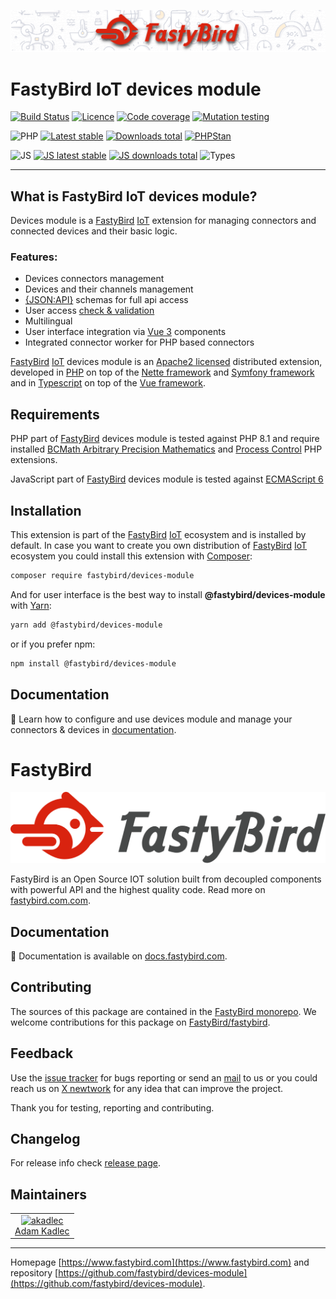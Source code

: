 <p align="center">
	<img src="https://github.com/fastybird/.github/blob/main/assets/repo_title.png?raw=true" alt="FastyBird"/>
</p>

# FastyBird IoT devices module

[![Build Status](https://img.shields.io/github/actions/workflow/status/FastyBird/devices-module/ci.yaml?style=flat-square)](https://github.com/FastyBird/devices-module/actions)
[![Licence](https://img.shields.io/github/license/FastyBird/devices-module?style=flat-square)](https://github.com/FastyBird/devices-module/blob/main/LICENSE.md)
[![Code coverage](https://img.shields.io/coverallsCoverage/github/FastyBird/devices-module?style=flat-square)](https://coveralls.io/r/FastyBird/devices-module)
[![Mutation testing](https://img.shields.io/endpoint?style=flat-square&url=https%3A%2F%2Fbadge-api.stryker-mutator.io%2Fgithub.com%2FFastyBird%2Fdevices-module%2Fmain)](https://dashboard.stryker-mutator.io/reports/github.com/FastyBird/devices-module/main)

![PHP](https://badgen.net/packagist/php/FastyBird/devices-module?cache=300&style=flat-square)
[![Latest stable](https://badgen.net/packagist/v/FastyBird/devices-module/latest?cache=300&style=flat-square)](https://packagist.org/packages/FastyBird/devices-module)
[![Downloads total](https://badgen.net/packagist/dt/FastyBird/devices-module?cache=300&style=flat-square)](https://packagist.org/packages/FastyBird/devices-module)
[![PHPStan](https://img.shields.io/badge/PHPStan-enabled-brightgreen.svg?style=flat-square)](https://github.com/phpstan/phpstan)

![JS](https://img.shields.io/badge/js-es6-blue.svg?style=flat-square)
[![JS latest stable](https://badgen.net/npm/v/@fastybird/devices-module?cache=300&style=flat-square)](https://www.npmjs.com/package/@fastybird/devices-module)
[![JS downloads total](https://badgen.net/npm/dt/@fastybird/devices-module?cache=300&style=flat-square)](https://www.npmjs.com/package/@fastybird/devices-module)
![Types](https://badgen.net/npm/types/@fastybird/devices-module?cache=300&style=flat-square)

***

## What is FastyBird IoT devices module?

Devices module is a [FastyBird](https://www.fastybird.com) [IoT](https://en.wikipedia.org/wiki/Internet_of_things)
extension for managing connectors and connected devices and their basic logic.

### Features:

- Devices connectors management
- Devices and their channels management
- [{JSON:API}](https://jsonapi.org/) schemas for full api access
- User access [check & validation](https://github.com/FastyBird/simple-auth)
- Multilingual
- User interface integration via [Vue 3](https://vuejs.org) components
- Integrated connector worker for PHP based connectors

[FastyBird](https://www.fastybird.com) [IoT](https://en.wikipedia.org/wiki/Internet_of_things) devices module is
an [Apache2 licensed](http://www.apache.org/licenses/LICENSE-2.0) distributed extension, developed
in [PHP](https://www.php.net) on top of the [Nette framework](https://nette.org) and [Symfony framework](https://symfony.com) and in [Typescript](https://www.typescriptlang.org) on top of the [Vue framework](https://vuejs.org).

## Requirements

PHP part of [FastyBird](https://www.fastybird.com) devices module is tested against PHP 8.1 and require installed [BCMath Arbitrary Precision Mathematics](https://www.php.net/manual/en/book.bc.php) and [Process Control](https://www.php.net/manual/en/book.pcntl.php)
PHP extensions.

JavaScript part of [FastyBird](https://www.fastybird.com) devices module is tested
against [ECMAScript 6](https://www.w3schools.com/JS/js_es6.asp)

## Installation

This extension is part of the [FastyBird](https://www.fastybird.com) [IoT](https://en.wikipedia.org/wiki/Internet_of_things) ecosystem and is installed by default.
In case you want to create you own distribution of [FastyBird](https://www.fastybird.com) [IoT](https://en.wikipedia.org/wiki/Internet_of_things) ecosystem you could install this extension with  [Composer](http://getcomposer.org/):

```sh
composer require fastybird/devices-module
```

And for user interface is the best way to install **@fastybird/devices-module** with [Yarn](https://yarnpkg.com/):

```sh
yarn add @fastybird/devices-module
```

or if you prefer npm:

```sh
npm install @fastybird/devices-module
```

## Documentation

:book: Learn how to configure and use devices module and manage your connectors & devices
in [documentation](https://github.com/FastyBird/devices-module/wiki).

# FastyBird

<p align="center">
	<img src="https://github.com/fastybird/.github/blob/main/assets/fastybird_row.svg?raw=true" alt="FastyBird"/>
</p>

FastyBird is an Open Source IOT solution built from decoupled components with powerful API and the highest quality code. Read more on [fastybird.com.com](https://www.fastybird.com).

## Documentation

:book: Documentation is available on [docs.fastybird.com](https://docs.fastybird.com).

## Contributing

The sources of this package are contained in the [FastyBird monorepo](https://github.com/FastyBird/fastybird). We welcome
contributions for this package on [FastyBird/fastybird](https://github.com/FastyBird/).

## Feedback

Use the [issue tracker](https://github.com/FastyBird/fastybird/issues) for bugs reporting or send an [mail](mailto:code@fastybird.com)
to us or you could reach us on [X newtwork](https://x.com/fastybird) for any idea that can improve the project.

Thank you for testing, reporting and contributing.

## Changelog

For release info check [release page](https://github.com/FastyBird/fastybird/releases).

## Maintainers

<table>
	<tbody>
		<tr>
			<td align="center">
				<a href="https://github.com/akadlec">
					<img alt="akadlec" width="80" height="80" src="https://avatars3.githubusercontent.com/u/1866672?s=460&amp;v=4" />
				</a>
				<br>
				<a href="https://github.com/akadlec">Adam Kadlec</a>
			</td>
		</tr>
	</tbody>
</table>

***
Homepage [https://www.fastybird.com](https://www.fastybird.com) and
repository [https://github.com/fastybird/devices-module](https://github.com/fastybird/devices-module).
